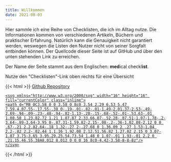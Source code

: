 ```yaml
---
title: Willkommen
date: 2021-08-03
---
```


Hier sammle ich eine Reihe von Checklisten, die ich im Alltag nutze. Die Informationen kommen von verschiedenen Artikeln, Büchern und praktischer Erfahrung.
Natürlich kann die Genauigkeit nicht garantiert werden, weswegen die Listen den Nutzer nicht von seiner Sorgfalt entbinden können.
Der Quellcode dieser Seite ist auf GitHub und über den unten stehenden Link zu erreichen.

Der Name der Seite stammt aus dem Englischen: **med**ical checkl**ist**.

Nutze den "Checklisten"-Link oben rechts für eine Übersicht

{{< html >}}
<a class="bg-gray-200 hover:bg-gray-300 py-1 px-2 inline-flex items-center rounded mt-6" href="https://github.com/ChrisK91/Checklists">
    <span class="pr-2">Github Repository</span>

    <svg xmlns="http://www.w3.org/2000/svg" width="16" height="16" fill="currentColor" class="inline">
    <path d="M8 0C3.58 0 0 3.58 0 8c0 3.54 2.29 6.53 5.47 7.59.4.07.55-.17.55-.38 0-.19-.01-.82-.01-1.49-2.01.37-2.53-.49-2.69-.94-.09-.23-.48-.94-.82-1.13-.28-.15-.68-.52-.01-.53.63-.01 1.08.58 1.23.82.72 1.21 1.87.87 2.33.66.07-.52.28-.87.51-1.07-1.78-.2-3.64-.89-3.64-3.95 0-.87.31-1.59.82-2.15-.08-.2-.36-1.02.08-2.12 0 0 .67-.21 2.2.82.64-.18 1.32-.27 2-.27.68 0 1.36.09 2 .27 1.53-1.04 2.2-.82 2.2-.82.44 1.1.16 1.92.08 2.12.51.56.82 1.27.82 2.15 0 3.07-1.87 3.75-3.65 3.95.29.25.54.73.54 1.48 0 1.07-.01 1.93-.01 2.2 0 .21.15.46.55.38A8.012 8.012 0 0 0 16 8c0-4.42-3.58-8-8-8z"/>
    </svg>
</a>
{{< /html >}}
